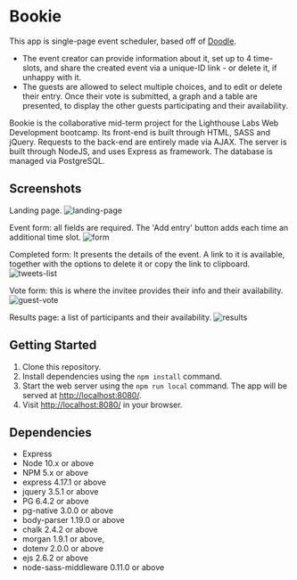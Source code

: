 # Bookie

This app is single-page event scheduler, based off of [Doodle](https://doodle.com/).
* The event creator can provide information about it, set up to 4 time-slots, and share the created event via a unique-ID link - or delete it, if unhappy with it.
* The guests are allowed to select multiple choices, and to edit or delete their entry. Once their vote is submitted, a graph and a table are presented, to display the other guests participating and their availability.

Bookie is the collaborative mid-term project for the Lighthouse Labs Web Development bootcamp. Its front-end is built through HTML, SASS and jQuery. Requests to the back-end are entirely made via AJAX. The server is built through NodeJS, and uses Express as framework. The database is managed via PostgreSQL.

## Screenshots

Landing page.
![landing-page]()

Event form: all fields are required. The 'Add entry' button adds each time an additional time slot.
![form]()

Completed form: It presents the details of the event. A link to it is available, together with the options to delete it or copy the link to clipboard.
![tweets-list]()

Vote form: this is where the invitee provides their info and their availability.
![guest-vote]()

Results page: a list of participants and their availability. 
![results]()

## Getting Started

1. Clone this repository.
2. Install dependencies using the `npm install` command.
3. Start the web server using the `npm run local` command. The app will be served at <http://localhost:8080/>.
4. Visit <http://localhost:8080/> in your browser.

## Dependencies

- Express
- Node 10.x or above
- NPM 5.x or above
- express 4.17.1 or above
- jquery 3.5.1 or above
- PG 6.4.2 or above
- pg-native 3.0.0 or above
- body-parser 1.19.0 or above
- chalk 2.4.2 or above
- morgan 1.9.1 or above,
- dotenv 2.0.0 or above
- ejs 2.6.2 or above
- node-sass-middleware 0.11.0 or above
